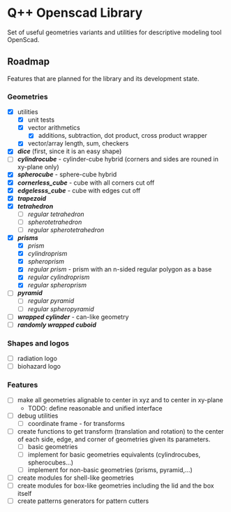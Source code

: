 # Q++ Openscad Library

Set of useful geometries variants and utilities for descriptive modeling tool OpenScad.

## Roadmap

Features that are planned for the library and its development state.

### Geometries

- [X] utilities
  - [x] unit tests
  - [x] vector arithmetics
    - [x] additions, subtraction, dot product, cross product wrapper
  - [x] vector/array length, sum, checkers
- [X] ***dice*** (first, since it is an easy shape)
- [ ] ***cylindrocube*** - cylinder-cube hybrid (corners and sides are rouned in xy-plane only)
- [x] ***spherocube*** - sphere-cube hybrid
- [x] ***cornerless_cube*** - cube with all corners cut off
- [x] ***edgelesss_cube*** - cube with edges cut off
- [x] ***trapezoid***
- [x] ***tetrahedron***
  - [ ] *regular tetrahedron*
  - [ ] *spherotetrahedron*
  - [ ] *regular spherotetrahedron*
- [x] ***prisms***
  - [x] *prism*
  - [x] *cylindroprism*
  - [x] *spheroprism*
  - [x] *regular prism* - prism with an n-sided regular polygon as a base
  - [x] *regular cylindroprism*
  - [x] *regular spheroprism*
- [ ] ***pyramid***
  - [ ] *regular pyramid*
  - [ ] *regular spheropyramid*
- [ ] ***wrapped cylinder*** - can-like geometry
- [ ] ***randomly wrapped cuboid***

### Shapes and logos

- [ ] radiation logo
- [ ] biohazard logo

### Features

- [ ] make all geometries alignable to center in xyz and to center in xy-plane
  - TODO: define reasonable and unified interface
- [ ] debug utilities
  - [ ] coordinate frame - for transforms
- [ ] create functions to get transform (translation and rotation) to the center of each side, edge, and corner of geometries given its parameters.
  - [ ] basic geometries
  - [ ] implement for basic geometries equivalents (cylindrocubes, spherocubes...)
  - [ ] implement for non-basic geometries (prisms, pyramid,...)
- [ ] create modules for shell-like geometries
- [ ] create modules for box-like geometries including the lid and the box itself
- [ ] create patterns generators for pattern cutters